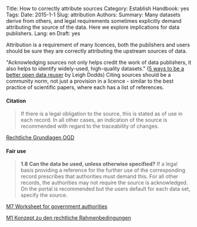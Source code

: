 Title: How to correctly attribute sources
Category: Establish
Handbook: yes
Tags:
Date: 2015-1-1
Slug: attribution
Authors:
Summary: Many datasets derive from others, and legal requirements sometimes explicitly demand attributing the source of the data. Here we explore implications for data publishers.
Lang: en
Draft: yes


Attribution is a requirement of many licences, both the publishers and users should be sure they are correctly attributing the upstream sources of data.

"Acknowledging sources not only helps credit the work of data publishers, it also helps to identify widely-used, high-quality datasets." ([5 ways to be a better open data reuser](http://theodi.org/blog/5-ways-better-open-data-reuse) by Leigh Dodds) Citing sources should be a community norm, not just a provision in a licence - similar to the best practice of scientific papers, where each has a list of references.

#### Citation

> If there is a legal obligation to the source, this is stated as of use in each record. In all other cases, an indication of the source is recommended with regard to the traceability of changes.

[Rechtliche Grundlagen OGD](/de/library/m1-entscheid-rechtsgrundlagen)

#### Fair use

> **1.8 Can the data be used, unless otherwise specified?**
If a legal basis providing a reference for the further use of the corresponding record prescribes that authorities must demand this. For all other records, the authorities may not require the source is acknowledged. On the portal is recommended but the users default for each data set, specify the source.

[M7 Worksheet for government authorities](/library/m7-recht-arbeitshilfe)

[M1 Konzept zu den rechtliche Rahmenbedingungen](/library/m1-rechtliche-rahmen)
